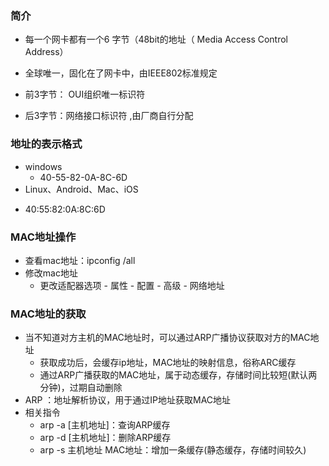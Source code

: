 ### 简介

-  每一个网卡都有一个6 字节（48bit的地址（ Media Access Control Address） 

- 全球唯一，固化在了网卡中，由IEEE802标准规定

- 前3字节： OUI组织唯一标识符 

-  后3字节：网络接口标识符 ,由厂商自行分配 


### 地址的表示格式
- windows 
  + 40-55-82-0A-8C-6D
-  Linux、Android、Mac、iOS 
  + 40:55:82:0A:8C:6D 

### MAC地址操作

- 查看mac地址：ipconfig /all
- 修改mac地址
  - 更改适配器选项 - 属性 -  配置 - 高级 - 网络地址
### MAC地址的获取
- 当不知道对方主机的MAC地址时，可以通过ARP广播协议获取对方的MAC地址
   + 获取成功后，会缓存ip地址，MAC地址的映射信息，俗称ARC缓存
   + 通过ARP广播获取的MAC地址，属于动态缓存，存储时间比较短(默认两分钟)，过期自动删除
- ARP ：地址解析协议，用于通过IP地址获取MAC地址
- 相关指令
   + arp -a [主机地址]：查询ARP缓存
   + arp -d [主机地址]：删除ARP缓存
   + arp -s 主机地址 MAC地址：增加一条缓存(静态缓存，存储时间较久)